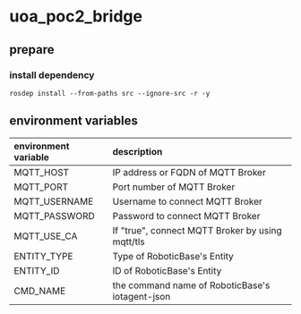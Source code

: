 # uoa_poc2_bridge


## prepare

### install dependency
```
rosdep install --from-paths src --ignore-src -r -y
```

## environment variables

|environment variable|description|
|:--|:--|
|MQTT\_HOST|IP address or FQDN of MQTT Broker|
|MQTT\_PORT|Port number of MQTT Broker|
|MQTT\_USERNAME|Username to connect MQTT Broker|
|MQTT\_PASSWORD|Password to connect MQTT Broker|
|MQTT\_USE\_CA|If "true", connect MQTT Broker by using mqtt/tls|
|ENTITY\_TYPE|Type of RoboticBase's Entity|
|ENTITY\_ID|ID of RoboticBase's Entity|
|CMD\_NAME|the command name of RoboticBase's iotagent-json|
